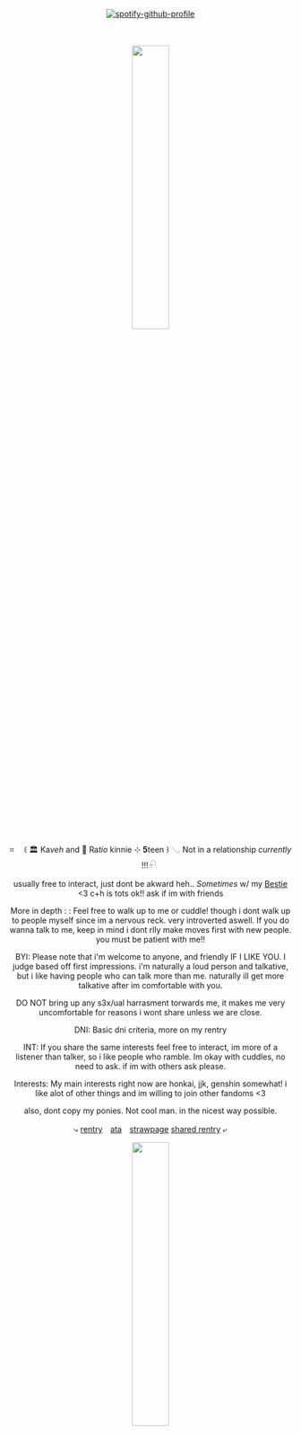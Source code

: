 <div align="center">
  
[![spotify-github-profile](https://spotify-github-profile.kittinanx.com/api/view?uid=31jru7r5lmz7ln5ay4hof4zhlfse&cover_image=true&theme=novatorem&show_offline=false&background_color=121212&interchange=false&bar_color=53b14f&bar_color_cover=true)](https://github.com/kittinan/spotify-github-profile)

　　‎
  
<p align="center">
<img src="https://files.catbox.moe/mg2nyx.png" width="36%" height="36%"> 
</p>


<div id="header" align="center">


⌗ 　꒰ 🏛️ Ka*veh* and 🍎 Ra*tio* kinnie ⊹ **5**teen  ꒱ 𓂅 Not in a relationship *currently* !!!𓍯
‎


usually free to interact, just dont be akward heh.. *Sometimes* w/ my [Bestie](https://github.com/hitchhikerb) <3 c+h is tots ok!! ask if im with friends

More in depth : : Feel free to walk up to me or cuddle! though i dont walk up to people myself since im a nervous reck. very introverted aswell. If you do wanna talk to me, keep in mind i dont rlly make moves first with new people. you must be patient with me!!

BYI: Please note that i'm welcome to anyone, and friendly IF I LIKE YOU. I judge based off first impressions. i'm naturally a loud person and talkative, but i like having people who can talk more than me. naturally ill get more talkative after im comfortable with you. 

DO NOT bring up any s3x/ual harrasment torwards me, it makes me very uncomfortable for reasons i wont share unless we are close. 

DNI: Basic dni criteria, more on my rentry

INT: If you share the same interests feel free to interact, im more of a listener than talker, so i like people who ramble. Im okay with cuddles, no need to ask. if im with others ask please.

Interests: My main interests right now are honkai, jjk, genshin somewhat! i like alot of other things and im willing to join other fandoms <3

also, dont copy my ponies. Not cool man. in the nicest way possible.
                   
⤷ [rentry](https://rentry.co/forkin)　[ata](https://Vivienne.atabook.org/)　[strawpage](https://Ratios-husband.straw.page/) [shared rentry](https://rentry.co/Tootsierolls)  ⤶
<div align="center">

<img src="https://files.catbox.moe/4w3mhq.png" width="36%" height="36%">


